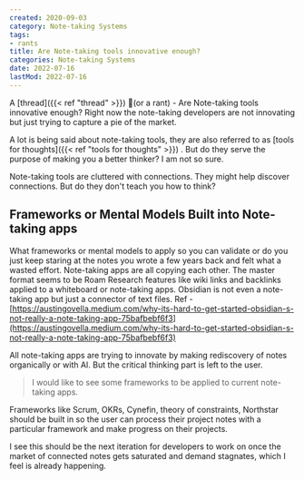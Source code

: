 ```yaml
---
created: 2020-09-03
category: Note-taking Systems
tags:
- rants
title: Are Note-taking tools innovative enough?
categories: Note-taking Systems
date: 2022-07-16
lastMod: 2022-07-16
---
```

A [thread]({{< ref "thread" >}}) 🧵(or a rant) - Are Note-taking tools innovative enough? Right now the note-taking developers are not innovating but just trying to capture a pie of the market.

A lot is being said about note-taking tools, they are also referred to as [tools for thoughts]({{< ref "tools for thoughts" >}}) . But do they serve the purpose of making you a better thinker? I am not so sure.

Note-taking tools are cluttered with connections. They might help discover connections. But do they don't teach you how to think?

## Frameworks or Mental Models Built into Note-taking apps

What frameworks or mental models to apply so you can validate or do you just keep staring at the notes you wrote a few years back and felt what a wasted effort.
Note-taking apps are all copying each other. The master format seems to be Roam Research features like wiki links and backlinks applied to a whiteboard or note-taking apps. Obsidian is not even a note-taking app but just a connector of text files. Ref - [https://austingovella.medium.com/why-its-hard-to-get-started-obsidian-s-not-really-a-note-taking-app-75bafbebf6f3](https://austingovella.medium.com/why-its-hard-to-get-started-obsidian-s-not-really-a-note-taking-app-75bafbebf6f3)

All note-taking apps are trying to innovate by making rediscovery of notes organically or with AI. But the critical thinking part is left to the user.

> I would like to see some frameworks to be applied to current note-taking apps.

Frameworks like Scrum, OKRs, Cynefin, theory of constraints, Northstar should be built in so the user can process their project notes with a particular framework and make progress on their projects.

I see this should be the next iteration for developers to work on once the market of connected notes gets saturated and demand stagnates, which I feel is already happening.
